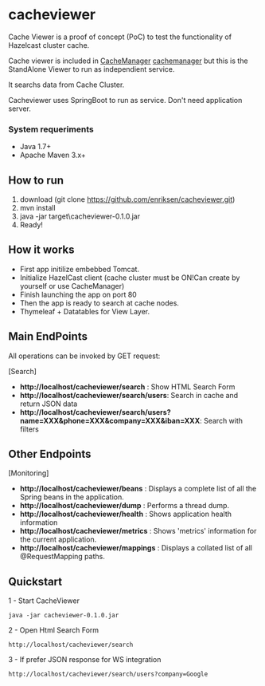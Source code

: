 # cacheviewer

Cache Viewer is a proof of concept (PoC) to test the functionality of Hazelcast cluster cache.

Cache viewer is included in [CacheManager] [cachemanager] but this is the StandAlone Viewer to run as independient service.

It searchs data from Cache Cluster.

Cacheviewer uses SpringBoot to run as service. Don't need application server.

### System requeriments
- Java 1.7+
- Apache Maven 3.x+

## How to run

1. download (git clone https://github.com/enriksen/cacheviewer.git)
2. mvn install
3. java -jar target\cacheviewer-0.1.0.jar
4. Ready!
 
## How it works
* First app initilize embebbed Tomcat. 
* Initialize HazelCast client (cache cluster must be ON!Can create by yourself or use CacheManager)
* Finish launching the app on port 80
* Then the app is ready to search at cache nodes.
* Thymeleaf + Datatables for View Layer.


## Main EndPoints

All operations can be invoked by GET request:

[Search]
* **http://localhost/cacheviewer/search** : Show HTML Search Form
* **http://localhost/cacheviewer/search/users**: Search in cache and return JSON data
* **http://localhost/cacheviewer/search/users?name=XXX&phone=XXX&company=XXX&iban=XXX**: Search with filters


## Other Endpoints

[Monitoring]
* **http://localhost/cacheviewer/beans** : Displays a complete list of all the Spring beans in the application.
* **http://localhost/cacheviewer/dump** : Performs a thread dump.
* **http://localhost/cacheviewer/health** : Shows application health information
* **http://localhost/cacheviewer/metrics** : Shows 'metrics' information for the current application.
* **http://localhost/cacheviewer/mappings** : Displays a collated list of all @RequestMapping paths.



## Quickstart

1 - Start CacheViewer
```
java -jar cacheviewer-0.1.0.jar
```

2 - Open Html Search Form
```
http://localhost/cacheviewer/search
```

3 - If prefer JSON response for WS integration
```
http://localhost/cacheviewer/search/users?company=Google
```



[cachemanager]: <https://github.com/enriksen/cachemanager>
